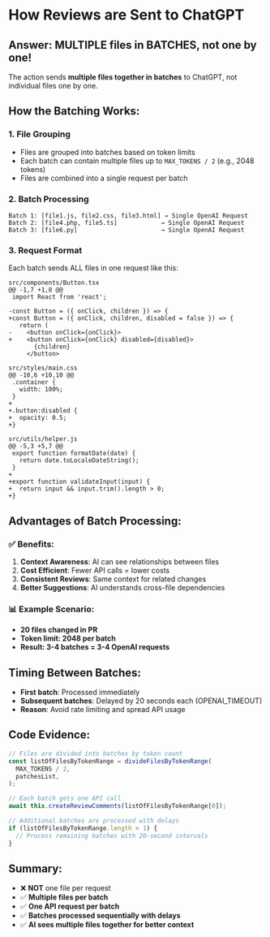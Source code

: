 # How Reviews are Sent to ChatGPT

## Answer: MULTIPLE files in BATCHES, not one by one!

The action sends **multiple files together in batches** to ChatGPT, not individual files one by one.

## How the Batching Works:

### 1. **File Grouping**
- Files are grouped into batches based on token limits
- Each batch can contain multiple files up to `MAX_TOKENS / 2` (e.g., 2048 tokens)
- Files are combined into a single request per batch

### 2. **Batch Processing**
```
Batch 1: [file1.js, file2.css, file3.html] → Single OpenAI Request
Batch 2: [file4.php, file5.ts]            → Single OpenAI Request  
Batch 3: [file6.py]                       → Single OpenAI Request
```

### 3. **Request Format**
Each batch sends ALL files in one request like this:

```
src/components/Button.tsx
@@ -1,7 +1,8 @@
 import React from 'react';
 
-const Button = ({ onClick, children }) => {
+const Button = ({ onClick, children, disabled = false }) => {
   return (
-    <button onClick={onClick}>
+    <button onClick={onClick} disabled={disabled}>
       {children}
     </button>

src/styles/main.css
@@ -10,6 +10,10 @@
 .container {
   width: 100%;
 }
+
+.button:disabled {
+  opacity: 0.5;
+}

src/utils/helper.js
@@ -5,3 +5,7 @@
 export function formatDate(date) {
   return date.toLocaleDateString();
 }
+
+export function validateInput(input) {
+  return input && input.trim().length > 0;
+}
```

## Advantages of Batch Processing:

### ✅ **Benefits:**
1. **Context Awareness**: AI can see relationships between files
2. **Cost Efficient**: Fewer API calls = lower costs
3. **Consistent Reviews**: Same context for related changes
4. **Better Suggestions**: AI understands cross-file dependencies

### 📊 **Example Scenario:**
- **20 files changed in PR**
- **Token limit: 2048 per batch**
- **Result: 3-4 batches = 3-4 OpenAI requests**

## Timing Between Batches:

- **First batch**: Processed immediately
- **Subsequent batches**: Delayed by 20 seconds each (OPENAI_TIMEOUT)
- **Reason**: Avoid rate limiting and spread API usage

## Code Evidence:

```typescript
// Files are divided into batches by token count
const listOfFilesByTokenRange = divideFilesByTokenRange(
  MAX_TOKENS / 2,
  patchesList,
);

// Each batch gets one API call
await this.createReviewComments(listOfFilesByTokenRange[0]);

// Additional batches are processed with delays
if (listOfFilesByTokenRange.length > 1) {
  // Process remaining batches with 20-second intervals
}
```

## Summary:

- ❌ **NOT** one file per request
- ✅ **Multiple files per batch**
- ✅ **One API request per batch**
- ✅ **Batches processed sequentially with delays**
- ✅ **AI sees multiple files together for better context**
